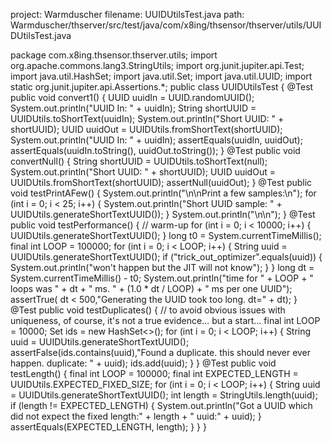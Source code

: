 project: Warmduscher
filename: UUIDUtilsTest.java
path: Warmduscher/thserver/src/test/java/com/x8ing/thsensor/thserver/utils/UUIDUtilsTest.java

package com.x8ing.thsensor.thserver.utils;
import org.apache.commons.lang3.StringUtils;
import org.junit.jupiter.api.Test;
import java.util.HashSet;
import java.util.Set;
import java.util.UUID;
import static org.junit.jupiter.api.Assertions.*;
public class UUIDUtilsTest {
    @Test
    public void convert1() {
        UUID uuidIn = UUID.randomUUID();
        System.out.println("UUID In: " + uuidIn);
        String shortUUID = UUIDUtils.toShortText(uuidIn);
        System.out.println("Short UUID: " + shortUUID);
        UUID uuidOut = UUIDUtils.fromShortText(shortUUID);
        System.out.println("UUID In: " + uuidIn);
        assertEquals(uuidIn, uuidOut);
        assertEquals(uuidIn.toString(), uuidOut.toString());
    }
    @Test
    public void convertNull() {
        String shortUUID = UUIDUtils.toShortText(null);
        System.out.println("Short UUID: " + shortUUID);
        UUID uuidOut = UUIDUtils.fromShortText(shortUUID);
        assertNull(uuidOut);
    }
    @Test
    public void testPrintAFew() {
        System.out.println("\n\nPrint a few samples:\n");
        for (int i = 0; i < 25; i++) {
            System.out.println("Short UUID sample: " + UUIDUtils.generateShortTextUUID());
        }
        System.out.println("\n\n");
    }
    @Test
    public void testPerformance() {
        // warm-up
        for (int i = 0; i < 10000; i++) {
            UUIDUtils.generateShortTextUUID();
        }
        long t0 = System.currentTimeMillis();
        final int LOOP = 100000;
        for (int i = 0; i < LOOP; i++) {
            String uuid = UUIDUtils.generateShortTextUUID();
            if ("trick_out_optimizer".equals(uuid)) {
                System.out.println("won't happen but the JIT will not know");
            }
        }
        long dt = System.currentTimeMillis() - t0;
        System.out.println("time for " + LOOP + " loops was " + dt + " ms. " + (1.0 * dt / LOOP) + " ms per one UUID");
        assertTrue( dt < 500,"Generating the UUID took too long. dt=" + dt);
    }
    @Test
    public void testDuplicates() {
        // to avoid obvious issues with uniqueness, of course, it's not a true evidence... but a start...
        final int LOOP = 10000;
        Set<String> ids = new HashSet<>();
        for (int i = 0; i < LOOP; i++) {
            String uuid = UUIDUtils.generateShortTextUUID();
            assertFalse(ids.contains(uuid),"Found a duplicate. this should never ever happen. duplicate: " + uuid);
            ids.add(uuid);
        }
    }
    @Test
    public void testLength() {
        final int LOOP = 100000;
        final int EXPECTED_LENGTH = UUIDUtils.EXPECTED_FIXED_SIZE;
        for (int i = 0; i < LOOP; i++) {
            String uuid = UUIDUtils.generateShortTextUUID();
            int length = StringUtils.length(uuid);
            if (length != EXPECTED_LENGTH) {
                System.out.println("Got a UUID which did not expect the fixed length:" + length + " uuid:" + uuid);
            }
            assertEquals(EXPECTED_LENGTH, length);
        }
    }
}